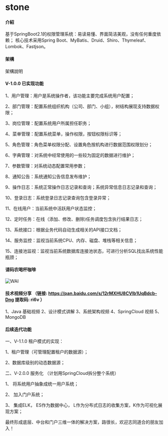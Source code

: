 # stone

#### 介紹
基于SpringBoot2.1的权限管理系统：易读易懂、界面简洁美观，没有任何重度依赖；
核心技术采用Spring Boot、MyBatis、Druid、Shiro、Thymeleaf、Lombok、Fastjson。

#### 架構
架構說明

####  V-1.0.0 已实现功能

1、用户管理：用户是系统操作者，该功能主要完成系统用户配置；

2、部门管理：配置系统组织机构（公司、部门、小组），树结构展现支持数据权限；

3、岗位管理：配置系统用户所属担任职务；

4、菜单管理：配置系统菜单，操作权限，按钮权限标识等；

5、角色管理：角色菜单权限分配、设置角色按机构进行数据范围权限划分；

6、字典管理：对系统中经常使用的一些较为固定的数据进行维护；

7、参数管理：对系统动态配置常用参数；

8、通知公告：系统通知公告信息发布维护；

9、操作日志：系统正常操作日志记录和查询；系统异常信息日志记录和查询；

10、登录日志：系统登录日志记录查询包含登录异常；

11、在线用户：当前系统中活跃用户状态监控；

12、定时任务：在线（添加、修改、删除)任务调度包含执行结果日志；

13、系统接口：根据业务代码自动生成相关的API接口文档；

14、服务监控：监视当前系统CPU、内存、磁盘、堆栈等相关信息；

15、连接池监视：监视当前系统数据库连接池状态，可进行分析SQL找出系统性能瓶颈；

#### 请码农喝杯咖啡

![WAI](http://files.git.oschina.net/group1/M00/07/71/PaAvDFy-zdiAVryAAAClnmDz64I389.jpg)

#### 技术视频分享 （链接: https://pan.baidu.com/s/12rMXHU8CVlb1UqBdcb-Dng 提取码: ri6v ）

1、Java 基础视频
2、设计模式讲解
3、系统架构视频
4、SpringCloud 视频
5、MongoDB


#### 后续迭代功能

一、V-1.1.0 租户模式的实现：

1、租户管理（可管理配置租户的数据源）；

2、数据库级别的动态数据源；


二、V-2.0.0 服务化 （计划用SpringCloud拆分整个系统）

1、 将系统用户抽象成统一用户系统；

2、 加入门户系统；

3、 集成ELK， ES作为数据中心， L作为分布式日志的收集方案，K作为可视化展现方案；


最终形成底层、中台和门户三维一体的解决方案，路很长，欢迎志同道合的朋友加入！